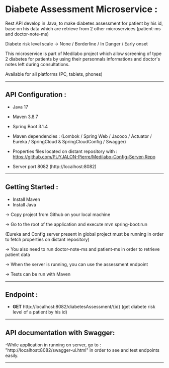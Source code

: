 
# Diabete Assessment Microservice :

Rest API develop in Java, to make diabetes assessment for patient by his id, base on his data which are retrieve from 2 other microservices (patient-ms and doctor-note-ms)

Diabete risk level scale -> None / Borderline / In Danger / Early onset


This microservice is part of Medilabo project which allow screening of type 2 diabetes for patients by using their personnals informations and doctor's notes left during consultations.

Available for all platforms (PC, tablets, phones)

-------------------------------------------------------------------------------------------------------------------------------------

## API Configuration :

- Java 17 
- Maven 3.8.7 
- Spring Boot 3.1.4
- Maven dependencies : (Lombok / Spring Web / Jacoco / Actuator / Eureka / SpringCloud & SpringCloudConfig / Swagger)

- Properties files located on distant repository with : https://github.com/PUYJALON-Pierre/Medilabo-Config-Server-Repo

- Server port 8082 (http://localhost:8082)


-------------------------------------------------------------------------------------------------------------------------------------

## Getting Started :

- Install Maven
- Install Java

-> Copy project from Github on your local machine

-> Go to the root of the application and execute mvn spring-boot:run

(Eureka and Config server present in global project must be running in order to fetch properties on distant repository)

-> You also need to run doctor-note-ms and patient-ms in order to retrieve patient data

-> When the server is running, you can use the assessment endpoint

-> Tests can be run with Maven


-------------------------------------------------------------------------------------------------------------------------------------


## Endpoint :

- __GET__  http://localhost:8082/diabetesAssessment/{id} (get diabete risk level of a patient by his id)

-------------------------------------------------------------------------------------------------------------------------------------

## API documentation with Swagger:

-While application in running on server, go to : "http://localhost:8082/swagger-ui.html" in order to see and test endpoints easily.

-------------------------------------------------------------------------------------------------------------------------------------




